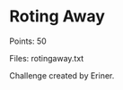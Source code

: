 Roting Away
===========================

Points: 50

Files: rotingaway.txt

Challenge created by Eriner.
